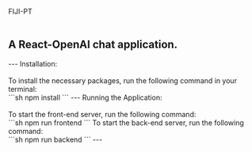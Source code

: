 FIJI-PT<br><br>
<h2>A React-OpenAI chat application.</h2>
---
Installation:<br><br>
To install the necessary packages, run the following command in your terminal:<br>
```sh
npm install
```
---
Running the Application:<br><br>
To start the front-end server, run the following command:<br>
```sh
npm run frontend
```
To start the back-end server, run the following command:<br>
```sh
npm run backend
```
---


